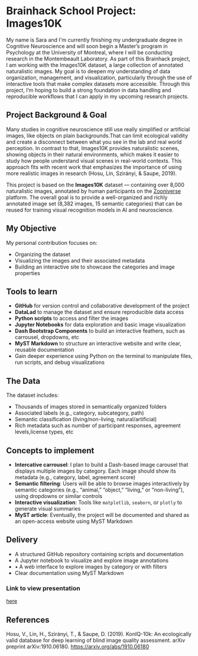 # Brainhack School Project: Images10K
My name is Sara and I'm currently finishing my undergraduate degree in Cognitive Neuroscience and will soon begin a Master’s program in Psychology at the University of Montreal, where I will be conducting research in the Montembeault Laboratory. As part of this Brainhack project, I am working with the Images10K dataset, a large collection of annotated naturalistic images. My goal is to deepen my understanding of data organization, management, and visualization, particularly through the use of interactive tools that make complex datasets more accessible. Through this project, I’m hoping to build a strong foundation in data handling and reproducible workflows that I can apply in my upcoming research projects.


## Project Background & Goal
Many studies in cognitive neuroscience still use really simplified or artificial images, like objects on plain backgrounds.That can limit ecological validity and create a disconnect between what you see in the lab and real world perception. In contrast to that, Images10K provides naturalistic scenes, showing objects in their natural environments, which makes it easier to study how people understand visual scenes in real-world contexts. This approach fits with recent work that emphasizes the importance of using more realistic images in research (Hosu, Lin, Szirányi, & Saupe, 2019).

This project is based on the **Images10K** dataset — containing over 8,000 naturalistic images, annotated by human participants on the [Zooniverse](https://www.zooniverse.org/) platform. The overall goal is to provide a well-organized and richly annotated image set (8,382 images, 15 semantic categories) that can be reused for training visual recognition models in AI and neuroscience.

## My Objective
My personal contribution focuses on:
- Organizing the dataset
- Visualizing the images and their associated metadata
- Building an interactive site to showcase the categories and image properties


## Tools to learn
- **GitHub** for version control and collaborative development of the project
- **DataLad** to manage the dataset and ensure reproducible data access
- **Python scripts** to access and filter the images
- **Jupyter Notebooks** for data exploration and basic image visualization
- **Dash Bootstrap Components** to build an interactive feathers, such as carrousel, dropdowns, etc
- **MyST Markdown** to structure an interactive website and write clear, reusable documentation
- Gain deeper experience using Python on the terminal to manipulate files, run scripts, and debug visualizations
  

##  The Data
The dataset includes:
- Thousands of images stored in semantically organized folders
- Associated labels (e.g., category, subcategory, path)
- Semantic classification (living/non-living, natural/artificial)
- Rich metadata such as number of participant responses, agreement levels,license types, etc


##  Concepts to implement
- **Intercative carrousel**: I plan to build a Dash-based image carousel that displays multiple images by category. Each image should show its metadata (e.g., category, label, agreement score)
- **Semantic filtering**: Users will be able to browse images interactively by semantic categories (e.g., “animal,” “object,” “living,” or “non-living”), using dropdowns or similar controls
- **Interactive visualization**: Tools like `matplotlib`, `seaborn`, or `plotly` to generate visual summaries
- **MyST article**: Eventually, the project will be documented and shared as an open-access website using MyST Markdown


##  Delivery
- A structured GitHub repository containing scripts and documentation
- A Jupyter notebook to visualize and explore image annotations
- •	A web interface to explore images by category or with filters
- Clear documentation using MyST Markdown
  
### Link to view presentation
[here](https://docs.google.com/presentation/d/1INdPO4mDrgXu64EogxEHda7Kbf1mZ-EG5l1t3ICp8UQ/edit?usp=sharing)  

## References
Hosu, V., Lin, H., Szirányi, T., & Saupe, D. (2019). KonIQ-10k: An ecologically valid database for deep learning of blind image quality assessment. arXiv preprint arXiv:1910.06180. https://arxiv.org/abs/1910.06180 
